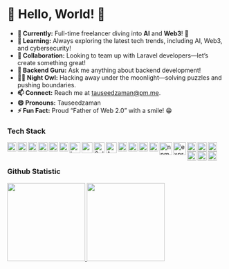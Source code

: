 # 🌟 Hello, World! 👋

- **🔭 Currently:** Full-time freelancer diving into **AI** and **Web3**! 🚀
- **🌱 Learning:**  Always exploring the latest tech trends, including AI, Web3, and cybersecurity!
- **👯 Collaboration:** Looking to team up with Laravel developers—let’s create something great!
- **💬 Backend Guru:** Ask me anything about backend development!
- **🕵️‍♂️ Night Owl:** Hacking away under the moonlight—solving puzzles and pushing boundaries.
- **📫 Connect:** Reach me at [tauseedzaman@pm.me](mailto:tauseedzaman@pm.me).
- **😄 Pronouns:** Tauseedzaman
- **⚡ Fun Fact:** Proud “Father of Web 2.0” with a smile! 😁

### Tech Stack

<a href="#"><img align="left" alt="bootstrap" title="bootstrap" width="21px" src="https://cdn.worldvectorlogo.com/logos/bootstrap-icon.svg" /></a>
<a href="#"><img align="left" alt="sass" title="sass" width="21px" src="https://cdn.worldvectorlogo.com/logos/sass-1.svg" /></a>
<a href="#"><img align="left" alt="tailwind" title="tailwind" width="21px" src="https://cdn.worldvectorlogo.com/logos/tailwind-css-2.svg" /></a>
<a href="#"><img align="left" alt="python" title="python" width="21px" src="https://cdn.worldvectorlogo.com/logos/python-5.svg" /></a>
<a href="#"><img align="left" alt="linux" title="linux" width="21px" src="https://cdn.worldvectorlogo.com/logos/linux-tux.svg" /></a>
<a href="#"><img align="left" alt="git bash" title="git bash" width="21px" src="https://cdn.worldvectorlogo.com/logos/git-bash.svg" /></a>
<a href="#"><img align="left" alt="bash" title="bash" width="25px" src="https://github.com/user-attachments/assets/c63d801e-6268-4ffb-a68f-05a0975300f1" /></a>
<a href="#"><img align="left" alt="powershell" title="powershell" width="25px" src="https://github.com/user-attachments/assets/62247514-28e7-4658-ab76-716bcbc25a43" /></a>
<a href="#"><img align="left" alt="Solidity" title="Solidity" width="25px" src="https://github.com/user-attachments/assets/1ad0f5e1-f729-4b88-8557-e2c0dfa4d5f1" /></a>
<a href="#"><img align="left" alt="AWS" title="AWS" width="25px" src="https://github.com/user-attachments/assets/975cc9a5-85ea-4f44-b016-12cce3932e5f" /></a>

<a href="laravel.com">
<img align="left" alt="laravel" title="laravel" width="21px" src="https://cdn.worldvectorlogo.com/logos/laravel-2.svg" /></a>
<a href="php.net"><img align="left" alt="php" title="php" width="21px" src="https://github.com/user-attachments/assets/c321c828-bff1-437f-80b3-425843d26785" /></a>
<a href="#"><img align="left" alt="mysql" title="mysql" width="21px" src="https://github.com/user-attachments/assets/de080acd-91dc-4687-b905-92087eece723" /></a>

 <a href="#"><img align="left" alt="Laravel" title="Laravel" width="21px" src="https://upload.wikimedia.org/wikipedia/commons/9/99/Unofficial_JavaScript_logo_2.svg" /></a>

<a href="#"><img align="left" alt="npm" title="npm" width="29px" src="https://cdn.worldvectorlogo.com/logos/npm.svg" /></a>
<a href="#"><img align="left" alt="express" title="express" width="29px" src="https://www.pngfind.com/images/lazy-bg.png"/></a>
<a href="vuejs.org"><img align="left" alt="svlet" title="svlet" width="21px" src="https://cdn.worldvectorlogo.com/logos/svelte-1.svg" /></a>
<a href="vuejs.org"><img align="left" alt="alpine" title="alpine" width="21px" src="https://cdn.worldvectorlogo.com/logos/alpine-13.svg" /></a>
 <a href="vuejs.org"><img align="left" alt="vue" title="vue" width="21px" src="https://cdn.worldvectorlogo.com/logos/vue-9.svg" /></a>
  <a href="nuxtjs.org"><img align="left" alt="vue nuxt" title="vue nuxt" width="21px" src="https://cdn.worldvectorlogo.com/logos/nuxt-2.svg" /></a>
  <a href="https://nodejs.org/"><img align="left" alt="NodeJS" title="NodeJS" width="21px" src="https://nodejs.org/static/logos/nodejsStackedDark.svg" /></a>
  <a href="https://reactjs.org/"><img align="left" alt="React" title="React" width="21px" src="https://cdn.worldvectorlogo.com/logos/react-2.svg" /></a>
  <br>
  <br>
  
### Github Statistic
<p align="left">
<a href="https://github.com/tauseedzaman">
  <img height="180em" src="https://github-readme-stats-eight-theta.vercel.app/api?username=tauseedzaman&show_icons=true&theme=algolia&include_all_commits=true&count_private=true"/>
  <img height="180em" src="https://github-readme-stats-eight-theta.vercel.app/api/top-langs/?username=tauseedzaman&layout=compact&langs_count=8&theme=algolia"/>
</a>
</p>

